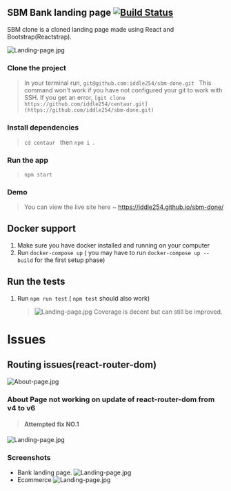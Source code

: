 ## SBM Bank landing page [![Build Status](https://app.travis-ci.com/iddle254/sbm-done.svg?branch=main)](https://app.travis-ci.com/iddle254/sbm-done)

SBM clone is a cloned landing page made using React and Bootstrap(Reactstrap).

![Landing-page.jpg](./public/home/Capture.PNG)

### Clone the project

> In your terminal run, `git@github.com:iddle254/sbm-done.git `
> This command won't work if you have not configured your git to work with SSH. If you get an error, `[git clone https://github.com/iddle254/centaur.git](https://github.com/iddle254/sbm-done.git) `

### Install dependencies

> `cd centaur ` then `npm i `.

### Run the app

> `npm start`

### Demo

> You can view the live site here ~ https://iddle254.github.io/sbm-done/

## **Docker support**

1. Make sure you have docker installed and running on your computer
2. Run `docker-compose up` ( you may have to run `docker-compose up --build` for the first setup phase)

## **Run the tests**

1. Run `npm run test` ( `npm test` should also work)

   > ![Landing-page.jpg](./public/home/coverage.PNG)
   > Coverage is decent but can still be improved.

# Issues

## **Routing issues(react-router-dom)**

![About-page.jpg](./public/home/6.PNG)

### **About Page not working on update of react-router-dom from v4 to v6**

> #### Attempted fix **NO.1**

![Landing-page.jpg](./public/home/Capture7.PNG)

### Screenshots

- Bank landing page.
  ![Landing-page.jpg](./public/home/2.PNG)
- Ecommerce
  ![Landing-page.jpg](./public/home/3.PNG)
